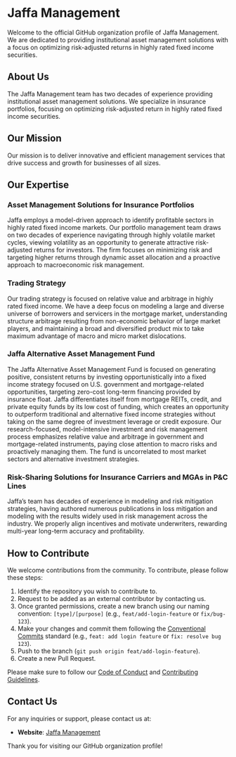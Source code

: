 # Jaffa Management

Welcome to the official GitHub organization profile of Jaffa Management.
We are dedicated to providing institutional asset management solutions with a
focus on optimizing risk-adjusted returns in highly rated fixed income securities.

## About Us

The Jaffa Management team has two decades of experience providing institutional
asset management solutions.
We specialize in insurance portfolios, focusing on optimizing risk-adjusted
return in highly rated fixed income securities.

## Our Mission

Our mission is to deliver innovative and efficient management services that
drive success and growth for businesses of all sizes.

## Our Expertise

### Asset Management Solutions for Insurance Portfolios

Jaffa employs a model-driven approach to identify profitable sectors in highly
rated fixed income markets. Our portfolio management team draws on two decades
of experience navigating through highly volatile market cycles, viewing
volatility as an opportunity to generate attractive risk-adjusted returns for
investors.
The firm focuses on minimizing risk and targeting higher returns through dynamic
 asset allocation and a proactive approach to macroeconomic risk management.

### Trading Strategy

Our trading strategy is focused on relative value and arbitrage in highly rated
fixed income.
We have a deep focus on modeling a large and diverse universe of borrowers and
servicers in the mortgage market, understanding structure arbitrage resulting
from non-economic behavior of large market players, and maintaining a broad and
diversified product mix to take maximum advantage of macro and micro market dislocations.

### Jaffa Alternative Asset Management Fund

The Jaffa Alternative Asset Management Fund is focused on generating positive,
consistent returns by investing opportunistically into a fixed income strategy
focused on U.S. government and mortgage-related opportunities, targeting
zero-cost long-term financing provided by insurance float.
Jaffa differentiates itself from mortgage REITs, credit, and private equity
funds by its low cost of funding, which creates an opportunity to outperform
traditional and alternative fixed income strategies without taking on the same
degree of investment leverage or credit exposure. Our research-focused,
model-intensive investment and risk management process emphasizes relative value
and arbitrage in government and mortgage-related instruments, paying close
attention to macro risks and proactively managing them. The fund is uncorrelated
 to most market sectors and alternative investment strategies.

### Risk-Sharing Solutions for Insurance Carriers and MGAs in P&C Lines

Jaffa’s team has decades of experience in modeling and risk mitigation
strategies, having authored numerous publications in loss mitigation and
modeling with the results widely used in risk management across the industry.
We properly align incentives and motivate underwriters, rewarding multi-year
long-term accuracy and profitability.

## How to Contribute

We welcome contributions from the community. To contribute, please follow these steps:

1. Identify the repository you wish to contribute to.
2. Request to be added as an external contributor by contacting us<!-- at [support@jaffamanagement.com](mailto:support@jaffamanagement.com)-->.
3. Once granted permissions, create a new branch using our naming convention:
`[type]/[purpose]` (e.g., `feat/add-login-feature` or `fix/bug-123`).
4. Make your changes and commit them following the
[Conventional Commits](https://www.conventionalcommits.org/en/v1.0.0/#summary)
standard (e.g., `feat: add login feature` or `fix: resolve bug 123`).
5. Push to the branch (`git push origin feat/add-login-feature`).
6. Create a new Pull Request.

Please make sure to follow our [Code of Conduct](CODE_OF_CONDUCT.md) and
[Contributing Guidelines](CONTRIBUTING.md).

## Contact Us

For any inquiries or support, please contact us at:
<!--
- **Email**: support@jaffamanagement.com
- **Phone**: +1 (123) 456-7890
-->
- **Website**: [Jaffa Management](https://www.jaffamanagement.com/)

Thank you for visiting our GitHub organization profile!
